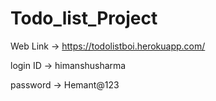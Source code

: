# Todo_list_Project

Web Link -> https://todolistboi.herokuapp.com/

login ID -> himanshusharma

password -> Hemant@123

